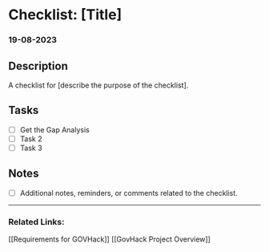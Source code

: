 # Checklist: [Title]

### 19-08-2023
## Description
A checklist for [describe the purpose of the checklist].

## Tasks
- [ ] Get the Gap Analysis
- [ ] Task 2
- [ ] Task 3

## Notes
- [ ] Additional notes, reminders, or comments related to the checklist.

---

### Related Links:
[[Requirements for GOVHack]]
[[GovHack  Project Overview]]
